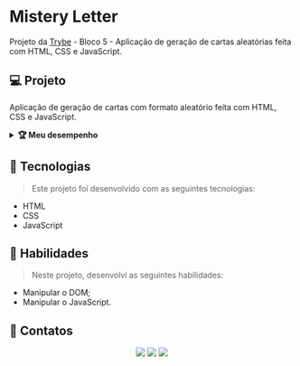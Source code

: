 # Mistery Letter
Projeto da [Trybe](https://www.betrybe.com/) - Bloco 5 - Aplicação de geração de cartas aleatórias feita com HTML, CSS e JavaScript.

## 💻 Projeto

Aplicação de geração de cartas com formato aleatório feita com HTML, CSS e JavaScript.

<details>
  <summary><strong>🏆 Meu desempenho</strong></summary><br />

  <img src="project-info/mistery-letter.png"/>
</details>

## 🚀 Tecnologias
> Este projeto foi desenvolvido com as seguintes tecnologias:

- HTML
- CSS
- JavaScript

## 📌 Habilidades
> Neste projeto, desenvolvi as seguintes habilidades:

- Manipular o DOM;
- Manipular o JavaScript.

## 💬 Contatos

<div align="center" style="display: inline_block">
  <a href="https://julianoboese.github.io" target="_blank"><img height="28rem" src="https://img.shields.io/badge/my_portfolio-3fc337?style=for-the-badge" target="_blank"></a> 
  <a href="https://www.linkedin.com/in/julianoboese" target="_blank"><img height="28rem" src="https://img.shields.io/badge/LinkedIn-0077B5?style=for-the-badge&logo=linkedin&logoColor=white"></a> 
  <a href = "mailto:juliano.boese@gmail.com"><img height="28rem" src="https://img.shields.io/badge/Gmail-D14836?style=for-the-badge&logo=gmail&logoColor=white" target="_blank"></a>
</div>

<!-- ## 📄 Licença

Esse projeto está sob licença. Veja o arquivo [LICENÇA](LICENSE.md) para mais detalhes.

[⬆ Voltar ao topo](#nome-do-projeto)<br> -->
